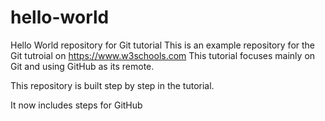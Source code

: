 # hello-world
Hello World repository for Git tutorial
This is an example repository for the Git tutroial on https://www.w3schools.com
This tutorial focuses mainly on Git and using GitHub as its remote.

This repository is built step by step in the tutorial.

It now includes steps for GitHub
